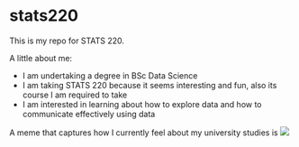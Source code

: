# stats220

This is my repo for STATS 220. 

A little about me:

- I am undertaking a degree in BSc Data Science
- I am taking STATS 220 because it seems interesting and fun, also its course I am required to take
- I am interested in learning about how to explore data and how to communicate effectively using data

A meme that captures how I currently feel about my university studies is ![](https://c.tenor.com/8druEACXtX8AAAAd/tenor.gif)
